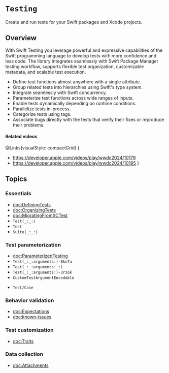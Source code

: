 # ``Testing``

<!-- NOTE: The link above must match the module name, not the package name. -->

<!--
This source file is part of the Swift.org open source project

Copyright (c) 2023–2024 Apple Inc. and the Swift project authors
Licensed under Apache License v2.0 with Runtime Library Exception

See https://swift.org/LICENSE.txt for license information
See https://swift.org/CONTRIBUTORS.txt for Swift project authors
-->

Create and run tests for your Swift packages and Xcode projects.

## Overview

With Swift Testing you leverage powerful and expressive capabilities of
the Swift programming language to develop tests with more confidence and less
code. The library integrates seamlessly with Swift Package Manager testing
workflow, supports flexible test organization, customizable metadata, and
scalable test execution. 

- Define test functions almost anywhere with a single attribute.
- Group related tests into hierarchies using Swift's type system.
- Integrate seamlessly with Swift concurrency.
- Parameterize test functions across wide ranges of inputs.
- Enable tests dynamically depending
on runtime conditions. 
- Parallelize tests in-process.
- Categorize tests using tags.
- Associate bugs directly with the tests that verify their fixes or reproduce
their problems.

#### Related videos

@Links(visualStyle: compactGrid) {
  - https://developer.apple.com/videos/play/wwdc2024/10179
  - https://developer.apple.com/videos/play/wwdc2024/10195
}

## Topics

### Essentials

- <doc:DefiningTests>
- <doc:OrganizingTests>
- <doc:MigratingFromXCTest>
- ``Test(_:_:)``
- ``Test``
- ``Suite(_:_:)``

### Test parameterization

- <doc:ParameterizedTesting>
- ``Test(_:_:arguments:)-8kn7a``
- ``Test(_:_:arguments:_:)``
- ``Test(_:_:arguments:)-3rzok``
- ``CustomTestArgumentEncodable``
<!-- - ``Test/Parameter`` -->
- ``Test/Case``

### Behavior validation

- <doc:Expectations>
- <doc:known-issues>

### Test customization

- <doc:Traits>

### Data collection

- <doc:Attachments>

